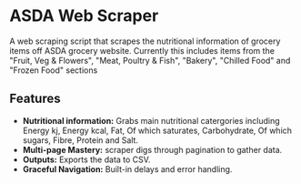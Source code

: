 # ASDA Web Scraper
A web scraping script that scrapes the nutritional information of grocery items off ASDA grocery website. Currently this includes items from the "Fruit, Veg & Flowers", "Meat, Poultry & Fish", "Bakery", "Chilled Food" and "Frozen Food" sections

## Features

- **Nutritional information:** Grabs main nutritional catergories including Energy kj, Energy kcal, Fat, Of which saturates, Carbohydrate, Of which sugars, Fibre, Protein and Salt.
- **Multi-page Mastery:**  scraper digs through pagination to gather data.
- **Outputs:** Exports the data to CSV.
- **Graceful Navigation:** Built-in delays and error handling.


